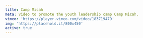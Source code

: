 ```yaml
---
title: Camp Micah
meta: Video to promote the youth leadership camp Camp Micah.
vimeo: 'https://player.vimeo.com/video/183719479'
img: 'https://placehold.it/800x450'
active: true
---
```

